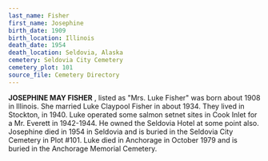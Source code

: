 ```yaml
---
last_name: Fisher
first_name: Josephine
birth_date: 1909
birth_location: Illinois
death_date: 1954
death_location: Seldovia, Alaska
cemetery: Seldovia City Cemetery
cemetery_plot: 101
source_file: Cemetery Directory
---
```

**JOSEPHINE MAY FISHER** , listed as "Mrs. Luke Fisher" was born about 1908 in Illinois. She married Luke Claypool Fisher in about 1934. They lived in Stockton, in 1940. Luke operated some salmon setnet sites in Cook Inlet for a Mr. Everett in 1942-1944. He owned the Seldovia Hotel at some point also. Josephine died in 1954 in Seldovia and is buried in the Seldovia City Cemetery in Plot #101.  Luke died in Anchorage in October 1979 and is buried in the Anchorage Memorial Cemetery.

